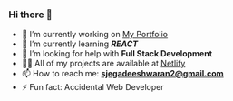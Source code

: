 ### Hi there 👋
- 🔭 I’m currently working on [My Portfolio](https://jegadeesh-portfolio-react.netlify.app/)
- 🌱 I’m currently learning ***REACT***
- 🤝 I’m looking for help with **Full Stack Development**
- 👨‍💻 All of my projects are available at [Netlify](https://app.netlify.com/teams/jegadeesh2/sites)
- 📫 How to reach me: **sjegadeeshwaran2@gmail.com**
- ⚡ Fun fact: Accidental Web Developer
